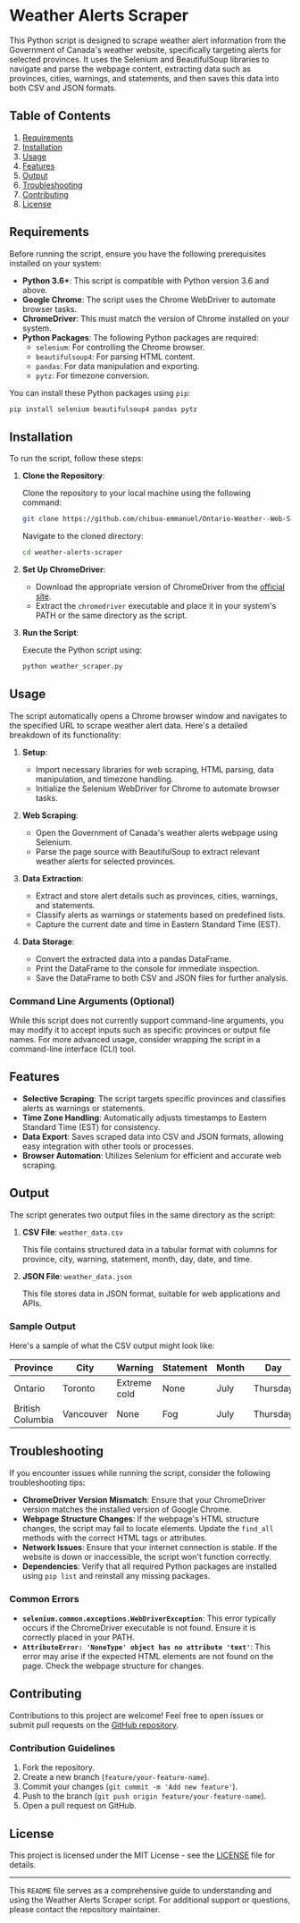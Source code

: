 # Weather Alerts Scraper

This Python script is designed to scrape weather alert information from the Government of Canada's weather website, specifically targeting alerts for selected provinces. It uses the Selenium and BeautifulSoup libraries to navigate and parse the webpage content, extracting data such as provinces, cities, warnings, and statements, and then saves this data into both CSV and JSON formats.

## Table of Contents

1. [Requirements](#requirements)
2. [Installation](#installation)
3. [Usage](#usage)
4. [Features](#features)
5. [Output](#output)
6. [Troubleshooting](#troubleshooting)
7. [Contributing](#contributing)
8. [License](#license)

## Requirements

Before running the script, ensure you have the following prerequisites installed on your system:

- **Python 3.6+**: This script is compatible with Python version 3.6 and above.
- **Google Chrome**: The script uses the Chrome WebDriver to automate browser tasks.
- **ChromeDriver**: This must match the version of Chrome installed on your system.
- **Python Packages**: The following Python packages are required:
  - `selenium`: For controlling the Chrome browser.
  - `beautifulsoup4`: For parsing HTML content.
  - `pandas`: For data manipulation and exporting.
  - `pytz`: For timezone conversion.

You can install these Python packages using `pip`:

```bash
pip install selenium beautifulsoup4 pandas pytz
```

## Installation

To run the script, follow these steps:

1. **Clone the Repository**:
   
   Clone the repository to your local machine using the following command:

   ```bash
   git clone https://github.com/chibua-emmanuel/Ontario-Weather--Web-Scraper.git
   ```

   Navigate to the cloned directory:

   ```bash
   cd weather-alerts-scraper
   ```

2. **Set Up ChromeDriver**:

   - Download the appropriate version of ChromeDriver from the [official site](https://sites.google.com/a/chromium.org/chromedriver/downloads).
   - Extract the `chromedriver` executable and place it in your system's PATH or the same directory as the script.

3. **Run the Script**:

   Execute the Python script using:

   ```bash
   python weather_scraper.py
   ```

## Usage

The script automatically opens a Chrome browser window and navigates to the specified URL to scrape weather alert data. Here's a detailed breakdown of its functionality:

1. **Setup**:

   - Import necessary libraries for web scraping, HTML parsing, data manipulation, and timezone handling.
   - Initialize the Selenium WebDriver for Chrome to automate browser tasks.

2. **Web Scraping**:

   - Open the Government of Canada's weather alerts webpage using Selenium.
   - Parse the page source with BeautifulSoup to extract relevant weather alerts for selected provinces.

3. **Data Extraction**:

   - Extract and store alert details such as provinces, cities, warnings, and statements.
   - Classify alerts as warnings or statements based on predefined lists.
   - Capture the current date and time in Eastern Standard Time (EST).

4. **Data Storage**:

   - Convert the extracted data into a pandas DataFrame.
   - Print the DataFrame to the console for immediate inspection.
   - Save the DataFrame to both CSV and JSON files for further analysis.

### Command Line Arguments (Optional)

While this script does not currently support command-line arguments, you may modify it to accept inputs such as specific provinces or output file names. For more advanced usage, consider wrapping the script in a command-line interface (CLI) tool.

## Features

- **Selective Scraping**: The script targets specific provinces and classifies alerts as warnings or statements.
- **Time Zone Handling**: Automatically adjusts timestamps to Eastern Standard Time (EST) for consistency.
- **Data Export**: Saves scraped data into CSV and JSON formats, allowing easy integration with other tools or processes.
- **Browser Automation**: Utilizes Selenium for efficient and accurate web scraping.

## Output

The script generates two output files in the same directory as the script:

1. **CSV File**: `weather_data.csv`
   
   This file contains structured data in a tabular format with columns for province, city, warning, statement, month, day, date, and time.

2. **JSON File**: `weather_data.json`

   This file stores data in JSON format, suitable for web applications and APIs.

### Sample Output

Here's a sample of what the CSV output might look like:

| Province        | City       | Warning          | Statement | Month     | Day        | Date       | Time     |
|-----------------|------------|------------------|-----------|-----------|------------|------------|----------|
| Ontario         | Toronto    | Extreme cold     | None      | July      | Thursday   | 2024-07-25 | 14:23:45 |
| British Columbia| Vancouver  | None             | Fog       | July      | Thursday   | 2024-07-25 | 14:23:45 |

## Troubleshooting

If you encounter issues while running the script, consider the following troubleshooting tips:

- **ChromeDriver Version Mismatch**: Ensure that your ChromeDriver version matches the installed version of Google Chrome.
- **Webpage Structure Changes**: If the webpage's HTML structure changes, the script may fail to locate elements. Update the `find_all` methods with the correct HTML tags or attributes.
- **Network Issues**: Ensure that your internet connection is stable. If the website is down or inaccessible, the script won't function correctly.
- **Dependencies**: Verify that all required Python packages are installed using `pip list` and reinstall any missing packages.

### Common Errors

- **`selenium.common.exceptions.WebDriverException`**: This error typically occurs if the ChromeDriver executable is not found. Ensure it is correctly placed in your PATH.
- **`AttributeError: 'NoneType' object has no attribute 'text'`**: This error may arise if the expected HTML elements are not found on the page. Check the webpage structure for changes.

## Contributing

Contributions to this project are welcome! Feel free to open issues or submit pull requests on the [GitHub repository](https://github.com/chibua-emmanuel/Ontario-Weather--Web-Scraper.git).

### Contribution Guidelines

1. Fork the repository.
2. Create a new branch (`feature/your-feature-name`).
3. Commit your changes (`git commit -m 'Add new feature'`).
4. Push to the branch (`git push origin feature/your-feature-name`).
5. Open a pull request on GitHub.

## License

This project is licensed under the MIT License - see the [LICENSE](LICENSE) file for details.

---

This `README` file serves as a comprehensive guide to understanding and using the Weather Alerts Scraper script. For additional support or questions, please contact the repository maintainer.
